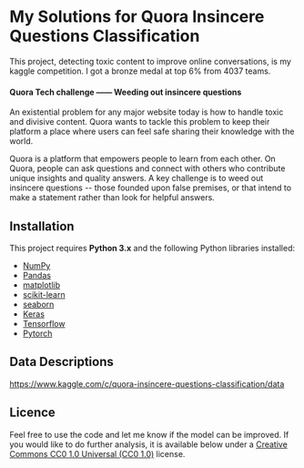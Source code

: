 # My Solutions for Quora Insincere Questions Classification

This project, detecting toxic content to improve online conversations, is my kaggle competition. I got a bronze medal at top 6% from 4037 teams.

#### Quora Tech challenge —— Weeding out insincere questions

An existential problem for any major website today is how to handle toxic and divisive content. Quora wants to tackle this problem to keep their platform a place where users can feel safe sharing their knowledge with the world.

Quora is a platform that empowers people to learn from each other. On Quora, people can ask questions and connect with others who contribute unique insights and quality answers. A key challenge is to weed out insincere questions -- those founded upon false premises, or that intend to make a statement rather than look for helpful answers.



## Installation

This project requires **Python 3.x** and the following Python libraries installed:

- [NumPy](http://www.numpy.org/)
- [Pandas](http://pandas.pydata.org)
- [matplotlib](http://matplotlib.org/)
- [scikit-learn](http://scikit-learn.org/stable/)
- [seaborn](https://seaborn.pydata.org)
- [Keras](https://keras.io/)
- [Tensorflow](https://www.tensorflow.org/)
- [Pytorch](https://pytorch.org/)

## Data Descriptions

https://www.kaggle.com/c/quora-insincere-questions-classification/data


## Licence
Feel free to use the code and let me know if the model can be improved. If you would like to do further analysis, it is available below under a [Creative Commons CC0 1.0 Universal (CC0 1.0)]( https://creativecommons.org/publicdomain/zero/1.0/) license. 
